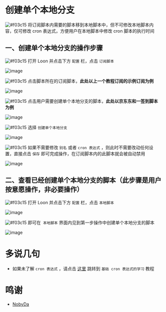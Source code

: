 # 创建单个本地分支

![#f03c15](https://placehold.it/15/f03c15/000000?text=+) 将订阅脚本内需要的脚本移到本地脚本中，但不可修改本地脚本内容，仅可修改 cron 表达式，方便用户在本地脚本中修改 cron 脚本的执行时间

## 一、创建单个本地分支的操作步骤

![#f03c15](https://placehold.it/15/f03c15/000000?text=+) 打开 Loon 并点击下方 `配置` 栏，点击 `订阅脚本`

![image](https://raw.githubusercontent.com/chiupam/tutorial-image/master/Loon/Plus/Remote_Script.jpg)

![#f03c15](https://placehold.it/15/f03c15/000000?text=+) 点击脚本所在的订阅脚本，**此处以上一个教程订阅的示例订阅为例**

![image](https://raw.githubusercontent.com/chiupam/tutorial-image/master/Loon/Plus/Branch_1.jpg)

![#f03c15](https://placehold.it/15/f03c15/000000?text=+) 点击用户需要创建单个本地分支的脚本，**此处以京东东和一签到脚本为例**

![image](https://raw.githubusercontent.com/chiupam/tutorial-image/master/Loon/Plus/Branch_2.jpg)

![#f03c15](https://placehold.it/15/f03c15/000000?text=+) 选择 `创建单个本地分支`

![image](https://raw.githubusercontent.com/chiupam/tutorial-image/master/Loon/Plus/Branch_3.jpg)

![#f03c15](https://placehold.it/15/f03c15/000000?text=+) 如果不需要修改 `别名` 或者 `cron 表达式` ，则此时不需要改动任何设置，直接点击 `保存` 即可完成操作，在订阅脚本内的此脚本就会被自动禁用

![image](https://raw.githubusercontent.com/chiupam/tutorial-image/master/Loon/Plus/Branch_4.jpg)

## 二、查看已经创建单个本地分支的脚本（此步骤是用户按意愿操作，非必要操作）

![#f03c15](https://placehold.it/15/f03c15/000000?text=+) 打开 Loon 并点击下方 `配置` 栏，点击 `本地脚本`

![image](https://raw.githubusercontent.com/chiupam/tutorial-image/master/Loon/Plus/Local_Script.jpg)

![#f03c15](https://placehold.it/15/f03c15/000000?text=+) 即可在` 本地脚本` 界面内见到第一步操作中创建单个本地分支的脚本

![image](https://raw.githubusercontent.com/chiupam/tutorial-image/master/Loon/Plus/Branch_5.jpg)

# 多说几句

- 如果未了解 `cron 表达式` ，请点击 [这里](https://github.com/chiupam/tutorial/blob/master/Loon/Plus/cron.md) 跳转到 `基础 cron 表达式的学习` 教程

# 鸣谢

- [NobyDa](https://github.com/NobyDa/Script/blob/master/JD-DailyBonus/JD_DailyBonus.js)
